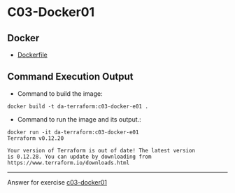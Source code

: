 # C03-Docker01

## Docker 
- [Dockerfile](Dockerfile)

## Command Execution Output
- Command to build the image:
```
docker build -t da-terraform:c03-docker-e01 .
```

- Command to run the image and its output.:
```
docker run -it da-terraform:c03-docker-e01
Terraform v0.12.20

Your version of Terraform is out of date! The latest version
is 0.12.28. You can update by downloading from https://www.terraform.io/downloads.html
```

<!-- Don't change anything below this point-->
<!-- Before commiting, remove both commented lines--> 
***
Answer for exercise [c03-docker01](https://github.com/devopsacademyau/academy/blob/af3225a3436f263164e8daebc6bbd1ef3122b900/classes/03class/exercises/c03-docker01/README.md)